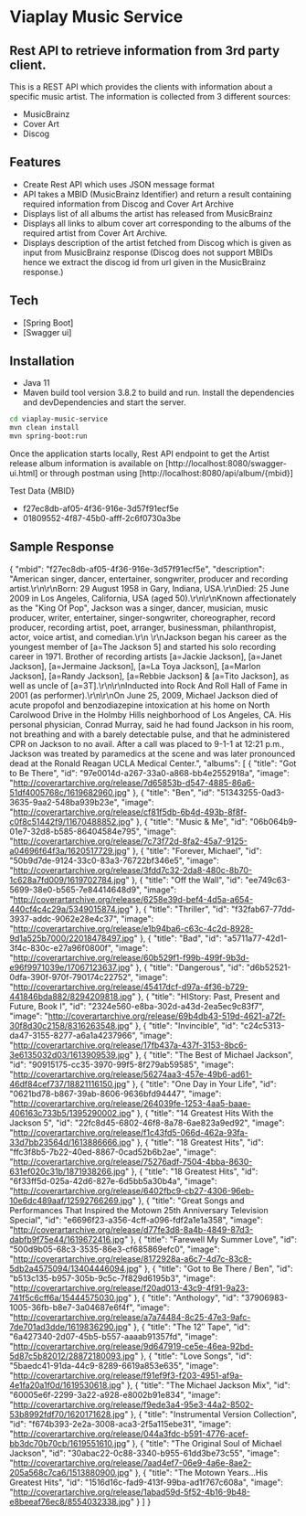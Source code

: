 # Viaplay Music Service
## Rest API to retrieve information from 3rd party client.

This is a REST API which  provides the clients with information about a specific music artist.
The information is collected from 3 different sources:
- MusicBrainz
- Cover Art
- Discog


## Features

- Create Rest API which uses JSON message format
- API takes a MBID (MusicBrainz Identifier) and return a result containing required information from Discog and Cover Art Archive
- Displays list of all albums the artist has released from MusicBrainz
- Displays all links to album cover art corresponding to the albums of the required artist from Cover Art Archive.
- Displays description of the artist fetched from Discog which is given as input from MusicBrainz response (Discog does not support MBIDs hence we extract the discog id from url given in the MusicBrainz response.)


## Tech



- [Spring Boot] 
- [Swagger ui] 

## Installation

- Java 11
- Maven build tool version 3.8.2 to build and run.
  Install the dependencies and devDependencies and start the server.


```sh
cd viaplay-music-service
mvn clean install
mvn spring-boot:run
```
Once the application starts locally, Rest API endpoint to get the Artist release album information is available on [http://localhost:8080/swagger-ui.html] or through postman using [http://localhost:8080/api/album/{mbid}]

Test Data {MBID}
- f27ec8db-af05-4f36-916e-3d57f91ecf5e
- 01809552-4f87-45b0-afff-2c6f0730a3be

## Sample Response
{
"mbid": "f27ec8db-af05-4f36-916e-3d57f91ecf5e",
"description": "American singer, dancer, entertainer, songwriter, producer and recording artist.\r\n\r\nBorn: 29 August 1958 in Gary, Indiana, USA.\r\nDied: 25 June 2009 in Los Angeles, California, USA (aged 50).\r\n\r\nKnown affectionately as the \"King Of Pop\", Jackson was a singer, dancer, musician, music producer, writer, entertainer, singer-songwriter, choreographer, record producer, recording artist, poet, arranger, businessman, philanthropist, actor, voice artist, and comedian.\r\n \r\nJackson began his career as the youngest member of [a=The Jackson 5] and started his solo recording career in 1971. Brother of recording artists [a=Jackie Jackson], [a=Janet Jackson], [a=Jermaine Jackson], [a=La Toya Jackson], [a=Marlon Jackson], [a=Randy Jackson], [a=Rebbie Jackson] & [a=Tito Jackson], as well as uncle of [a=3T].\r\n\r\nInducted into Rock And Roll Hall of Fame in 2001 (as performer).\r\n\r\nOn June 25, 2009, Michael Jackson died of acute propofol and benzodiazepine intoxication at his home on North Carolwood Drive in the Holmby Hills neighborhood of Los Angeles, CA. His personal physician, Conrad Murray, said he had found Jackson in his room, not breathing and with a barely detectable pulse, and that he administered CPR on Jackson to no avail. After a call was placed to 9-1-1 at 12:21 p.m., Jackson was treated by paramedics at the scene and was later pronounced dead at the Ronald Reagan UCLA Medical Center.",
"albums": [
{
"title": "Got to Be There",
"id": "97e0014d-a267-33a0-a868-bb4e2552918a",
"image": "http://coverartarchive.org/release/7d65853b-d547-4885-86a6-51df4005768c/1619682960.jpg"
},
{
"title": "Ben",
"id": "51343255-0ad3-3635-9aa2-548ba939b23e",
"image": "http://coverartarchive.org/release/cf81f5db-6b4d-493b-8f8f-c0f8c51442f9/11670488852.jpg"
},
{
"title": "Music & Me",
"id": "06b064b9-01e7-32d8-b585-86404584e795",
"image": "http://coverartarchive.org/release/7c73f72d-8fa2-45a7-9125-a04696f64f3a/1620517729.jpg"
},
{
"title": "Forever, Michael",
"id": "50b9d7de-9124-33c0-83a3-76722bf346e5",
"image": "http://coverartarchive.org/release/3fdd7c32-2da8-480c-8b70-1c628a7fd009/1619702784.jpg"
},
{
"title": "Off the Wall",
"id": "ee749c63-5699-38e0-b565-7e84414648d9",
"image": "http://coverartarchive.org/release/6258e39d-bef4-4d5a-a654-440cf4c4c29a/5349015874.jpg"
},
{
"title": "Thriller",
"id": "f32fab67-77dd-3937-addc-9062e28e4c37",
"image": "http://coverartarchive.org/release/e1b94ba6-c63c-4c2d-8928-9d1a525b7000/22018478497.jpg"
},
{
"title": "Bad",
"id": "a5711a77-42d1-3f4c-830c-e27a96f0800f",
"image": "http://coverartarchive.org/release/60b529f1-f99b-499f-9b3d-e96f9971039e/17067123637.jpg"
},
{
"title": "Dangerous",
"id": "d6b52521-0dfa-390f-970f-790174c22752",
"image": "http://coverartarchive.org/release/45417dcf-d97a-4f36-b729-441846bda882/8294209818.jpg"
},
{
"title": "HIStory: Past, Present and Future, Book I",
"id": "2324e560-e8ba-302d-a43d-2ea5ec9c83f7",
"image": "http://coverartarchive.org/release/69b4db43-519d-4621-a72f-30f8d30c2158/8316263548.jpg"
},
{
"title": "Invincible",
"id": "c24c5313-da47-3155-8277-a6a1a4237966",
"image": "http://coverartarchive.org/release/17fb437a-437f-3153-8bc6-3e6135032d03/1613909539.jpg"
},
{
"title": "The Best of Michael Jackson",
"id": "90915175-cc35-3970-99f5-8f279ab59585",
"image": "http://coverartarchive.org/release/56274aa3-457e-49b6-ad61-46df84cef737/18821116150.jpg"
},
{
"title": "One Day in Your Life",
"id": "0621bd78-b867-39ab-8606-9636bfd94447",
"image": "http://coverartarchive.org/release/264039fe-1253-4aa5-baae-406163c733b5/1395290002.jpg"
},
{
"title": "14 Greatest Hits With the Jackson 5",
"id": "22fc8d45-6802-46f8-8a78-6ae823a9ed92",
"image": "http://coverartarchive.org/release/f1c43fd5-066d-462a-93fa-33d7bb23564d/1613886666.jpg"
},
{
"title": "18 Greatest Hits",
"id": "ffc3f8b5-7b22-40ed-8867-0cad52b6b2ae",
"image": "http://coverartarchive.org/release/75276adf-7504-4bba-8630-631ef020c31b/1871938266.jpg"
},
{
"title": "18 Greatest Hits",
"id": "6f33ff5d-025a-42d6-827e-6d5bb5a30b4a",
"image": "http://coverartarchive.org/release/6402fbc9-cb27-4306-96eb-10e6dc489aaf/12592766269.jpg"
},
{
"title": "Great Songs and Performances That Inspired the Motown 25th Anniversary Television Special",
"id": "e6696f23-a356-4cff-a096-fdf2a1e1a358",
"image": "http://coverartarchive.org/release/d77fe3d8-8a4b-4849-87d3-dabfb9f75e44/1619672416.jpg"
},
{
"title": "Farewell My Summer Love",
"id": "500d9b05-68c3-3535-86e3-cf685869efc0",
"image": "http://coverartarchive.org/release/8172928a-a6c7-4d7c-83c8-5db2a4575094/13404446094.jpg"
},
{
"title": "Got to Be There / Ben",
"id": "b513c135-b957-305b-9c5c-7f829d6195b3",
"image": "http://coverartarchive.org/release/f20ad013-43c9-4f91-9a23-741f5c6cff6a/15444575030.jpg"
},
{
"title": "Anthology",
"id": "37906983-1005-36fb-b8e7-3a04687e6f4f",
"image": "http://coverartarchive.org/release/a7a74484-8c25-47e3-9afc-7de701ad3dde/1619836290.jpg"
},
{
"title": "The 12″ Tape",
"id": "6a427340-2d07-45b5-b557-aaaab91357fd",
"image": "http://coverartarchive.org/release/9d647919-ce5e-46ea-92bd-5d87c5b82012/28872180093.jpg"
},
{
"title": "Love Songs",
"id": "5baedc41-91da-44c9-8289-6619a853e635",
"image": "http://coverartarchive.org/release/f91ef9f3-f203-4951-af9a-4e1fa20a1f0d/1619530618.jpg"
},
{
"title": "The Michael Jackson Mix",
"id": "60005e6f-2299-3a22-a928-e8002b91e834",
"image": "http://coverartarchive.org/release/f9ede3a4-95e3-44a2-8502-53b8992fdf70/1620171628.jpg"
},
{
"title": "Instrumental Version Collection",
"id": "f674b393-2e2a-3008-aca3-2f5a115ebe31",
"image": "http://coverartarchive.org/release/044a3fdc-b591-4776-acef-bb3dc70b70cb/1619551610.jpg"
},
{
"title": "The Original Soul of Michael Jackson",
"id": "30abac22-0c88-3340-b955-61dd3be73c55",
"image": "http://coverartarchive.org/release/7aad4ef7-06e9-4a6e-8ae2-205a568c7ca6/1513880900.jpg"
},
{
"title": "The Motown Years…His Greatest Hits",
"id": "1516d16c-fad9-413f-99ba-ad1f767c608a",
"image": "http://coverartarchive.org/release/1abad59d-5f52-4b16-9b48-e8beeaf76ec8/8554032338.jpg"
}
]
}